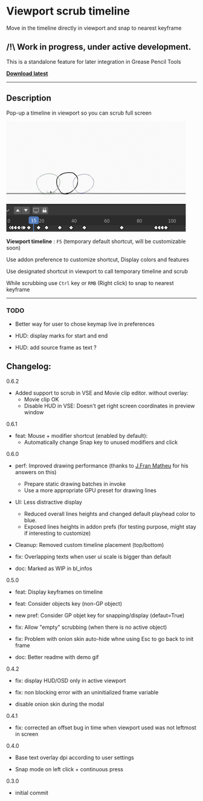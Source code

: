 # Viewport scrub timeline

Move in the timeline directly in viewport and snap to nearest keyframe


## /!\ Work in progress, under active development.
This is a standalone feature for later integration in Grease Pencil Tools

**[Download latest](https://github.com/Pullusb/viewport_timeline_scrub/archive/master.zip)**

<!-- ### [Demo Youtube]() -->

---  

## Description

Pop-up a timeline in viewport so you can scrub full screen

![Viewport scrubbing in time](https://github.com/Pullusb/images_repo/raw/master/Bl_scrub_timeline_preview.gif)

**Viewport timeline** : `F5` (temporary default shortcut, will be customizable soon)

Use addon preference to customize shortcut, Display colors and features

Use designated shortcut in viewport to call temporary timeline and scrub

While scrubbing use `Ctrl` key or `RMB` (Right click) to snap to nearest keyframe

---

### TODO

- Better way for user to chose keymap live in preferences

- HUD: display marks for start and end

- HUD: add source frame as text ?

<!-- - question
Most important:
for the shortcut:
    use a "on press" key without pressing mouse, (currently used)
    use shortcut + mouse press ? (complex do right clic + left clic press with a tablet pen...)

Currently use only GP keys:
  Does it need to have a separate "mode" for GP keys and Objects keys

Other:
Should it disable onion skin like normal scrubbing does
Should it pause playback launched during play (and keep stop after) ?
Snap on key by default ?

- drawbacks
add an undo step containing timeline move. If not, a ctrl+Z after a new stroke move back timeline)

-- ideas
- Use also in other animation editors with a per editor behavior (difficult to find a cross editor shortcuts):
  - on 3D view (active layer key only)
  - on GP dopesheet : all layers keys (or only active same as above)
  - on object dopesheet : considering all object keys

Done:
- OK vertical thin line for current position
- OK snap to showed keyframe
- OK show text
- OK prefs to customize color appeareance
- OK add frame offset value as text
- OK prefs conditions to activate only parts of HUD
- reduce size of frame lines
- Change default color
-->

<!-- allowed_key = ('NONE', 'LEFTMOUSE', 'MIDDLEMOUSE', 'RIGHTMOUSE', 'BUTTON4MOUSE', 'BUTTON5MOUSE', 'BUTTON6MOUSE', 'BUTTON7MOUSE', 'PEN', 'ERASER', 'MOUSEMOVE', 'INBETWEEN_MOUSEMOVE', 'TRACKPADPAN', 'TRACKPADZOOM', 'MOUSEROTATE', 'MOUSESMARTZOOM', 'WHEELUPMOUSE', 'WHEELDOWNMOUSE', 'WHEELINMOUSE', 'WHEELOUTMOUSE', 'EVT_TWEAK_L', 'EVT_TWEAK_M', 'EVT_TWEAK_R', 'A', 'B', 'C', 'D', 'E', 'F', 'G', 'H', 'I', 'J', 'K', 'L', 'M', 'N', 'O', 'P', 'Q', 'R', 'S', 'T', 'U', 'V', 'W', 'X', 'Y', 'Z', 'ZERO', 'ONE', 'TWO', 'THREE', 'FOUR', 'FIVE', 'SIX', 'SEVEN', 'EIGHT', 'NINE', 'LEFT_CTRL', 'LEFT_ALT', 'LEFT_SHIFT', 'RIGHT_ALT', 'RIGHT_CTRL', 'RIGHT_SHIFT', 'OSKEY', 'APP', 'GRLESS', 'ESC', 'TAB', 'RET', 'SPACE', 'LINE_FEED', 'BACK_SPACE', 'DEL', 'SEMI_COLON', 'PERIOD', 'COMMA', 'QUOTE', 'ACCENT_GRAVE', 'MINUS', 'PLUS', 'SLASH', 'BACK_SLASH', 'EQUAL', 'LEFT_BRACKET', 'RIGHT_BRACKET', 'LEFT_ARROW', 'DOWN_ARROW', 'RIGHT_ARROW', 'UP_ARROW', 'NUMPAD_2', 'NUMPAD_4', 'NUMPAD_6', 'NUMPAD_8', 'NUMPAD_1', 'NUMPAD_3', 'NUMPAD_5', 'NUMPAD_7', 'NUMPAD_9', 'NUMPAD_PERIOD', 'NUMPAD_SLASH', 'NUMPAD_ASTERIX', 'NUMPAD_0', 'NUMPAD_MINUS', 'NUMPAD_ENTER', 'NUMPAD_PLUS', 'F1', 'F2', 'F3', 'F4', 'F5', 'F6', 'F7', 'F8', 'F9', 'F10', 'F11', 'F12', 'F13', 'F14', 'F15', 'F16', 'F17', 'F18', 'F19', 'F20', 'F21', 'F22', 'F23', 'F24', 'PAUSE', 'INSERT', 'HOME', 'PAGE_UP', 'PAGE_DOWN', 'END', 'MEDIA_PLAY', 'MEDIA_STOP', 'MEDIA_FIRST', 'MEDIA_LAST', 'TEXTINPUT', 'WINDOW_DEACTIVATE', 'TIMER', 'TIMER0', 'TIMER1', 'TIMER2', 'TIMER_JOBS', 'TIMER_AUTOSAVE', 'TIMER_REPORT', 'TIMERREGION', 'NDOF_MOTION', 'NDOF_BUTTON_MENU', 'NDOF_BUTTON_FIT', 'NDOF_BUTTON_TOP', 'NDOF_BUTTON_BOTTOM', 'NDOF_BUTTON_LEFT', 'NDOF_BUTTON_RIGHT', 'NDOF_BUTTON_FRONT', 'NDOF_BUTTON_BACK', 'NDOF_BUTTON_ISO1', 'NDOF_BUTTON_ISO2', 'NDOF_BUTTON_ROLL_CW', 'NDOF_BUTTON_ROLL_CCW', 'NDOF_BUTTON_SPIN_CW', 'NDOF_BUTTON_SPIN_CCW', 'NDOF_BUTTON_TILT_CW', 'NDOF_BUTTON_TILT_CCW', 'NDOF_BUTTON_ROTATE', 'NDOF_BUTTON_PANZOOM', 'NDOF_BUTTON_DOMINANT', 'NDOF_BUTTON_PLUS', 'NDOF_BUTTON_MINUS', 'NDOF_BUTTON_ESC', 'NDOF_BUTTON_ALT', 'NDOF_BUTTON_SHIFT', 'NDOF_BUTTON_CTRL', 'NDOF_BUTTON_1', 'NDOF_BUTTON_2', 'NDOF_BUTTON_3', 'NDOF_BUTTON_4', 'NDOF_BUTTON_5', 'NDOF_BUTTON_6', 'NDOF_BUTTON_7', 'NDOF_BUTTON_8', 'NDOF_BUTTON_9', 'NDOF_BUTTON_10', 'NDOF_BUTTON_A', 'NDOF_BUTTON_B', 'NDOF_BUTTON_C', 'ACTIONZONE_AREA', 'ACTIONZONE_REGION', 'ACTIONZONE_FULLSCREEN') -->


## Changelog:

0.6.2

- Added support to scrub in VSE and Movie clip editor. without overlay:
  - Movie clip OK
  - Disable HUD in VSE: Doesn't get right screen coordinates in preview window

0.6.1

- feat: Mouse + modifier shortcut (enabled by default):
  - Automatically change Snap key to unused modifiers and click

0.6.0

- perf: Improved drawing performance (thanks to [J.Fran Matheu](https://twitter.com/jfranmatheu) for his answers on this)
  - Prepare static drawing batches in invoke
  - Use a more appropriate GPU preset for drawing lines

- UI: Less distractive display 
  - Reduced overall lines heights and changed default playhead color to blue.
  - Exposed lines heights in addon prefs (for testing purpose, might stay if interesting to customize)

- Cleanup: Removed custom timeline placement (top/bottom)

- fix: Overlapping texts when user ui scale is bigger than default

- doc: Marked as WIP in bl_infos


0.5.0

- feat: Display keyframes on timeline

- feat: Consider objects key (non-GP object)

- new pref: Consider GP objet key for snapping/display (defaut=True)

- fix: Allow "empty" scrubbing (when there is no active object)

- fix: Problem with onion skin auto-hide whne using Esc to go back to init frame

- doc: Better readme with demo gif

0.4.2

- fix: display HUD/OSD only in active viewport

- fix: non blocking error with an uninitialized frame variable

- disable onion skin during the modal

0.4.1

- fix: corrected an offset bug in time when viewport used was not leftmost in screen

0.4.0

- Base text overlay dpi according to user settings

- Snap mode on left click + continuous press

0.3.0

- initial commit